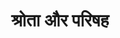 ---
title: श्रोता और परिषह

type: episode

order:
  cat: choolik
  aagam: 
    position : 1
    depth: 1
  episode:
    position: 2
    depth: 2

parent:
  type: aagam

children:
  type: sutra
  count: 10

---
